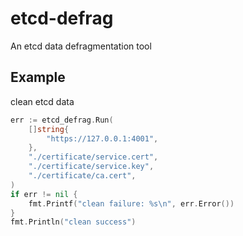 # etcd-defrag
An etcd data defragmentation tool

## Example

clean etcd data

```go
err := etcd_defrag.Run(
    []string{
        "https://127.0.0.1:4001",
    },
    "./certificate/service.cert",
    "./certificate/service.key",
    "./certificate/ca.cert",
)
if err != nil {
    fmt.Printf("clean failure: %s\n", err.Error())
}
fmt.Println("clean success")
```
